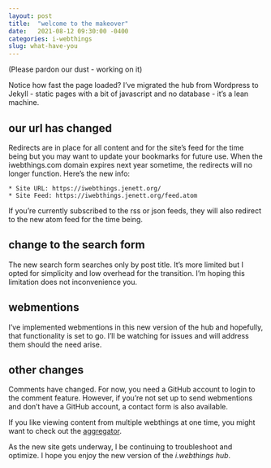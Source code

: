 ```yaml
---
layout: post
title:  "welcome to the makeover"
date:   2021-08-12 09:30:00 -0400
categories: i-webthings
slug: what-have-you
---
```

(Please pardon our dust - working on it)

Notice how fast the page loaded? I’ve migrated the hub from Wordpress to Jekyll - static pages with a bit of javascript and no database - it’s a lean machine.

## our url has changed
Redirects are in place for all content and for the site’s feed for the time being but you may want to update your bookmarks for future use. When the iwebthings.com domain expires next year sometime, the redirects will no longer function. Here’s the new info:
    
    * Site URL: https://iwebthings.jenett.org/
    * Site Feed: https://iwebthings.jenett.org/feed.atom  

If you’re currently subscribed to the rss or json feeds, they will also redirect to the new atom feed for the time being.

## change to the search form

The new search form searches only by post title. It’s more limited but I opted for simplicity and low overhead for the transition. I’m hoping this limitation does not inconvenience you.

## webmentions

I’ve implemented webmentions in this new version of the hub and hopefully, that functionality is set to go. I’ll be watching for issues and will address them should the need arise.

## other changes

Comments have changed. For now, you need a GitHub account to login to the comment feature. However, if you’re not set up to send webmentions and don’t have a GitHub account, a contact form is also available.

If you like viewing content from multiple webthings at one time, you might want to check out the <a href="https://jenett.org/aggregator/">aggregator</a>.

As the new site gets underway, I be continuing to troubleshoot and optimize. I hope you enjoy the new version of the _i.webthings hub_.

